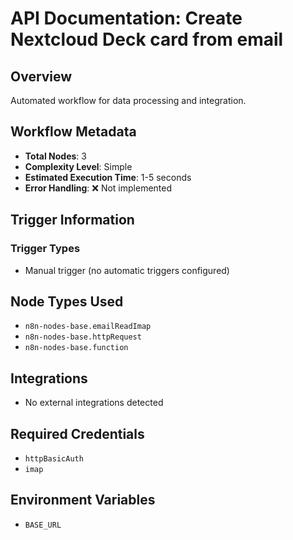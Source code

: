 # API Documentation: Create Nextcloud Deck card from email

## Overview
Automated workflow for data processing and integration.

## Workflow Metadata
- **Total Nodes**: 3
- **Complexity Level**: Simple
- **Estimated Execution Time**: 1-5 seconds
- **Error Handling**: ❌ Not implemented

## Trigger Information
### Trigger Types
- Manual trigger (no automatic triggers configured)

## Node Types Used
- `n8n-nodes-base.emailReadImap`
- `n8n-nodes-base.httpRequest`
- `n8n-nodes-base.function`

## Integrations
- No external integrations detected

## Required Credentials
- `httpBasicAuth`
- `imap`

## Environment Variables
- `BASE_URL`
